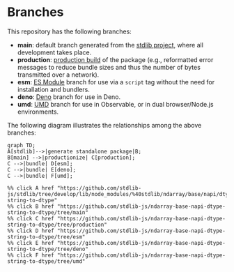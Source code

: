 <!--

@license Apache-2.0

Copyright (c) 2022 The Stdlib Authors.

Licensed under the Apache License, Version 2.0 (the "License");
you may not use this file except in compliance with the License.
You may obtain a copy of the License at

    http://www.apache.org/licenses/LICENSE-2.0

Unless required by applicable law or agreed to in writing, software
distributed under the License is distributed on an "AS IS" BASIS,
WITHOUT WARRANTIES OR CONDITIONS OF ANY KIND, either express or implied.
See the License for the specific language governing permissions and
limitations under the License.

-->

# Branches

This repository has the following branches:

-   **main**: default branch generated from the [stdlib project][stdlib-url], where all development takes place.
-   **production**: [production build][production-url] of the package (e.g., reformatted error messages to reduce bundle sizes and thus the number of bytes transmitted over a network).
-   **esm**: [ES Module][esm-url] branch for use via a `script` tag without the need for installation and bundlers.
-   **deno**: [Deno][deno-url] branch for use in Deno.
-   **umd**: [UMD][umd-url] branch for use in Observable, or in dual browser/Node.js environments.

The following diagram illustrates the relationships among the above branches:

```mermaid
graph TD;
A[stdlib]-->|generate standalone package|B;
B[main] -->|productionize| C[production];
C -->|bundle| D[esm];
C -->|bundle| E[deno];
C -->|bundle| F[umd];

%% click A href "https://github.com/stdlib-js/stdlib/tree/develop/lib/node_modules/%40stdlib/ndarray/base/napi/dtype-string-to-dtype"
%% click B href "https://github.com/stdlib-js/ndarray-base-napi-dtype-string-to-dtype/tree/main"
%% click C href "https://github.com/stdlib-js/ndarray-base-napi-dtype-string-to-dtype/tree/production"
%% click D href "https://github.com/stdlib-js/ndarray-base-napi-dtype-string-to-dtype/tree/esm"
%% click E href "https://github.com/stdlib-js/ndarray-base-napi-dtype-string-to-dtype/tree/deno"
%% click F href "https://github.com/stdlib-js/ndarray-base-napi-dtype-string-to-dtype/tree/umd"
```

[stdlib-url]: https://github.com/stdlib-js/stdlib/tree/develop/lib/node_modules/%40stdlib/ndarray/base/napi/dtype-string-to-dtype
[production-url]: https://github.com/stdlib-js/ndarray-base-napi-dtype-string-to-dtype/tree/production
[deno-url]: https://github.com/stdlib-js/ndarray-base-napi-dtype-string-to-dtype/tree/deno
[umd-url]: https://github.com/stdlib-js/ndarray-base-napi-dtype-string-to-dtype/tree/umd
[esm-url]: https://github.com/stdlib-js/ndarray-base-napi-dtype-string-to-dtype/tree/esm